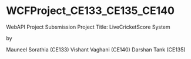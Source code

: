 # WCFProject_CE133_CE135_CE140
WebAPI Project Subsmission
Project Title: LiveCricketScore System

by 

Mauneel Sorathia (CE133)
Vishant Vaghani (CE140)
Darshan Tank (CE135)
